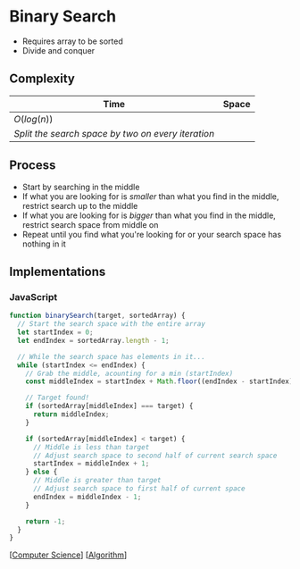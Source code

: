 # Binary Search

- Requires array to be sorted
- Divide and conquer

## Complexity

| Time                                               | Space |
| -------------------------------------------------- | ----- |
| $O(log(n))$                                        |       |
| _Split the search space by two on every iteration_ |       |

## Process

- Start by searching in the middle
- If what you are looking for is _smaller_ than what you find in the middle, restrict search up to the middle
- If what you are looking for is _bigger_ than what you find in the middle, restrict search space from middle on
- Repeat until you find what you're looking for or your search space has nothing in it

## Implementations

### JavaScript

```javascript
function binarySearch(target, sortedArray) {
  // Start the search space with the entire array
  let startIndex = 0;
  let endIndex = sortedArray.length - 1;

  // While the search space has elements in it...
  while (startIndex <= endIndex) {
    // Grab the middle, acounting for a min (startIndex)
    const middleIndex = startIndex + Math.floor((endIndex - startIndex) / 2);

    // Target found!
    if (sortedArray[middleIndex] === target) {
      return middleIndex;
    }

    if (sortedArray[middleIndex] < target) {
      // Middle is less than target
      // Adjust search space to second half of current search space
      startIndex = middleIndex + 1;
    } else {
      // Middle is greater than target
      // Adjust search space to first half of current space
      endIndex = middleIndex - 1;
    }

    return -1;
  }
}
```

[[Computer Science]] [[Algorithm]]

[//begin]: # "Autogenerated link references for markdown compatibility"
[Computer Science]: computer-science "Computer Science"
[Algorithm]: algorithm "Algorithm"
[//end]: # "Autogenerated link references"